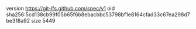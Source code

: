 version https://git-lfs.github.com/spec/v1
oid sha256:5cd138cb99f05b65f6b8ebacbbc53798bf1e8164cfad33c67ea298d7be318a92
size 5449
